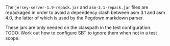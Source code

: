 The `jersey-server-1.9-repack.jar` and `asm-3.1-repack.jar` files
are repackaged in order to avoid a dependency clash between asm 3.1
and asm 4.0, the latter of which is used by the Pegdown markdown
parser. 

These jars are only needed on the classpath in the test configuration.
TODO: Work out how to configure SBT to ignore them when not in a test
scope.
